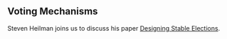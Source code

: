 ## Voting Mechanisms

Steven Heilman joins us to discuss his paper [Designing Stable Elections](https://arxiv.org/abs/2006.05460).

